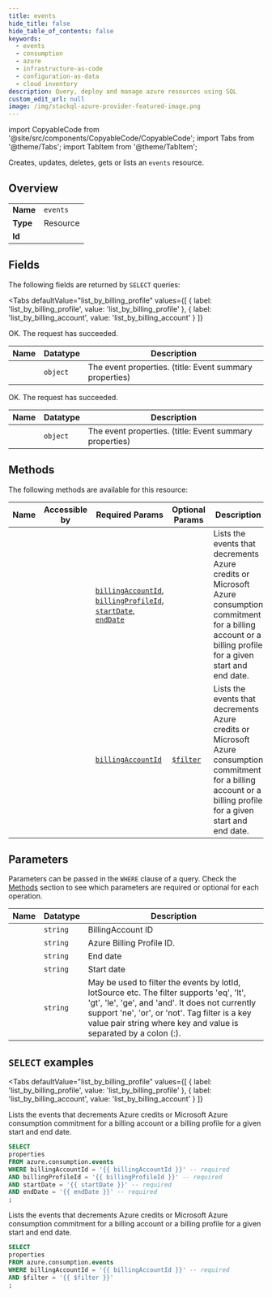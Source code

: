 ```yaml
--- 
title: events
hide_title: false
hide_table_of_contents: false
keywords:
  - events
  - consumption
  - azure
  - infrastructure-as-code
  - configuration-as-data
  - cloud inventory
description: Query, deploy and manage azure resources using SQL
custom_edit_url: null
image: /img/stackql-azure-provider-featured-image.png
---
```


import CopyableCode from '@site/src/components/CopyableCode/CopyableCode';
import Tabs from '@theme/Tabs';
import TabItem from '@theme/TabItem';

Creates, updates, deletes, gets or lists an <code>events</code> resource.

## Overview
<table><tbody>
<tr><td><b>Name</b></td><td><code>events</code></td></tr>
<tr><td><b>Type</b></td><td>Resource</td></tr>
<tr><td><b>Id</b></td><td><CopyableCode code="azure.consumption.events" /></td></tr>
</tbody></table>

## Fields

The following fields are returned by `SELECT` queries:

<Tabs
    defaultValue="list_by_billing_profile"
    values={[
        { label: 'list_by_billing_profile', value: 'list_by_billing_profile' },
        { label: 'list_by_billing_account', value: 'list_by_billing_account' }
    ]}
>
<TabItem value="list_by_billing_profile">

OK. The request has succeeded.

<table>
<thead>
    <tr>
    <th>Name</th>
    <th>Datatype</th>
    <th>Description</th>
    </tr>
</thead>
<tbody>
<tr>
    <td><CopyableCode code="properties" /></td>
    <td><code>object</code></td>
    <td>The event properties. (title: Event summary properties)</td>
</tr>
</tbody>
</table>
</TabItem>
<TabItem value="list_by_billing_account">

OK. The request has succeeded.

<table>
<thead>
    <tr>
    <th>Name</th>
    <th>Datatype</th>
    <th>Description</th>
    </tr>
</thead>
<tbody>
<tr>
    <td><CopyableCode code="properties" /></td>
    <td><code>object</code></td>
    <td>The event properties. (title: Event summary properties)</td>
</tr>
</tbody>
</table>
</TabItem>
</Tabs>

## Methods

The following methods are available for this resource:

<table>
<thead>
    <tr>
    <th>Name</th>
    <th>Accessible by</th>
    <th>Required Params</th>
    <th>Optional Params</th>
    <th>Description</th>
    </tr>
</thead>
<tbody>
<tr>
    <td><a href="#list_by_billing_profile"><CopyableCode code="list_by_billing_profile" /></a></td>
    <td><CopyableCode code="select" /></td>
    <td><a href="#parameter-billingAccountId"><code>billingAccountId</code></a>, <a href="#parameter-billingProfileId"><code>billingProfileId</code></a>, <a href="#parameter-startDate"><code>startDate</code></a>, <a href="#parameter-endDate"><code>endDate</code></a></td>
    <td></td>
    <td>Lists the events that decrements Azure credits or Microsoft Azure consumption commitment for a billing account or a billing profile for a given start and end date.</td>
</tr>
<tr>
    <td><a href="#list_by_billing_account"><CopyableCode code="list_by_billing_account" /></a></td>
    <td><CopyableCode code="select" /></td>
    <td><a href="#parameter-billingAccountId"><code>billingAccountId</code></a></td>
    <td><a href="#parameter-$filter"><code>$filter</code></a></td>
    <td>Lists the events that decrements Azure credits or Microsoft Azure consumption commitment for a billing account or a billing profile for a given start and end date.</td>
</tr>
</tbody>
</table>

## Parameters

Parameters can be passed in the `WHERE` clause of a query. Check the [Methods](#methods) section to see which parameters are required or optional for each operation.

<table>
<thead>
    <tr>
    <th>Name</th>
    <th>Datatype</th>
    <th>Description</th>
    </tr>
</thead>
<tbody>
<tr id="parameter-billingAccountId">
    <td><CopyableCode code="billingAccountId" /></td>
    <td><code>string</code></td>
    <td>BillingAccount ID</td>
</tr>
<tr id="parameter-billingProfileId">
    <td><CopyableCode code="billingProfileId" /></td>
    <td><code>string</code></td>
    <td>Azure Billing Profile ID.</td>
</tr>
<tr id="parameter-endDate">
    <td><CopyableCode code="endDate" /></td>
    <td><code>string</code></td>
    <td>End date</td>
</tr>
<tr id="parameter-startDate">
    <td><CopyableCode code="startDate" /></td>
    <td><code>string</code></td>
    <td>Start date</td>
</tr>
<tr id="parameter-$filter">
    <td><CopyableCode code="$filter" /></td>
    <td><code>string</code></td>
    <td>May be used to filter the events by lotId, lotSource etc. The filter supports 'eq', 'lt', 'gt', 'le', 'ge', and 'and'. It does not currently support 'ne', 'or', or 'not'. Tag filter is a key value pair string where key and value is separated by a colon (:).</td>
</tr>
</tbody>
</table>

## `SELECT` examples

<Tabs
    defaultValue="list_by_billing_profile"
    values={[
        { label: 'list_by_billing_profile', value: 'list_by_billing_profile' },
        { label: 'list_by_billing_account', value: 'list_by_billing_account' }
    ]}
>
<TabItem value="list_by_billing_profile">

Lists the events that decrements Azure credits or Microsoft Azure consumption commitment for a billing account or a billing profile for a given start and end date.

```sql
SELECT
properties
FROM azure.consumption.events
WHERE billingAccountId = '{{ billingAccountId }}' -- required
AND billingProfileId = '{{ billingProfileId }}' -- required
AND startDate = '{{ startDate }}' -- required
AND endDate = '{{ endDate }}' -- required
;
```
</TabItem>
<TabItem value="list_by_billing_account">

Lists the events that decrements Azure credits or Microsoft Azure consumption commitment for a billing account or a billing profile for a given start and end date.

```sql
SELECT
properties
FROM azure.consumption.events
WHERE billingAccountId = '{{ billingAccountId }}' -- required
AND $filter = '{{ $filter }}'
;
```
</TabItem>
</Tabs>
